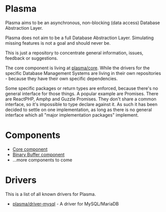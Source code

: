 # Plasma
Plasma aims to be an asynchronous, non-blocking (data access) Database Abstraction Layer.

Plasma does not aim to be a full Database Abstraction Layer. Simulating missing features is not a goal and should never be.

This is just a repository to concentrate general information, issues, feedback or suggestions.

The core component is living at [plasma/core](https://github.com/PlasmaPHP/core). While the drivers for the specific Database Management Systems are living in their own repositories - because they have their own specific dependencies.

Some specific packages or return types are enforced, because there's no general interface for those things. A popular example are Promises. There are ReactPHP, Amphp and Guzzle Promises.
They don't share a common interface, so it's impossible to type declare against it. As such it has been decided to settle on one implementation, as long as there is no general interface which all "major implementation packages" implement.

# Components
- [Core component](https://github.com/PlasmaPHP/core)
- [Binary Buffer component](https://github.com/PlasmaPHP/binary-buffer)
- ...more components to come


# Drivers
This is a list of all known drivers for Plasma.

- [plasma/driver-mysql](https://github.com/PlasmaPHP/driver-mysql) - A driver for MySQL/MariaDB
